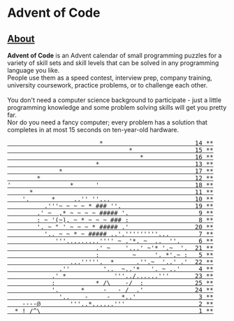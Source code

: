 # Advent of Code

## [About](https://adventofcode.com/2023/about)

**Advent of Code** is an Advent calendar of small programming puzzles for a variety of skill sets and skill levels that can be solved in any programming language you like.<br />
People use them as a speed contest, interview prep, company training, university coursework, practice problems, or to challenge each other.<br />
<br />
You don't need a computer science background to participate - just a little programming knowledge and some problem solving skills will get you pretty far.<br />
Nor do you need a fancy computer; every problem has a solution that completes in at most 15 seconds on ten-year-old hardware.

<pre>
<a href="https://adventofcode.com/2023/day/14">                         *                         14 **</a>
<a href="https://adventofcode.com/2023/day/15">                                 *                 15 **</a>
<a href="https://adventofcode.com/2023/day/16">                                    *              16 **</a>
<a href="https://adventofcode.com/2023/day/13">                        *                          13 **</a>
<a href="https://adventofcode.com/2023/day/17">              *                                    17 **</a>
<a href="https://adventofcode.com/2023/day/12">        *                                          12 **</a>
<a href="https://adventofcode.com/2023/day/18">'                *      '                          18 **</a>
<a href="https://adventofcode.com/2023/day/11">      *                                            11 **</a>
<a href="https://adventofcode.com/2023/day/10">    '.      *     ..'' ''...                       10 **</a>
<a href="https://adventofcode.com/2023/day/19">          .'''~ ~ ~ ~ * ### ''.                    19 **</a>
<a href="https://adventofcode.com/2023/day/9">        .' ~  ,* ~ ~ ~ ~ ##### '.                   9 **</a>
<a href="https://adventofcode.com/2023/day/8">        : ~ '(~), ~ * ~ ~ ~ ### :                   8 **</a>
<a href="https://adventofcode.com/2023/day/20">        '. ~ " ' ~ ~ ~ * ##### .'                  20 **</a>
<a href="https://adventofcode.com/2023/day/7">          '.. ~ ~ * ~ ##### ..'.'''''''''...        7 **</a>
<a href="https://adventofcode.com/2023/day/6">             '''.........'''' ~ .'*. ~  ..  ''.     6 **</a>
<a href="https://adventofcode.com/2023/day/21">                        .' ~    '...' ~'* '.~  '.  21 **</a>
<a href="https://adventofcode.com/2023/day/5">                        :         ~     '. *'.~ :   5 **</a>
<a href="https://adventofcode.com/2023/day/22">                 ...'''''.  *      .''.~  '..' .'  22 **</a>
<a href="https://adventofcode.com/2023/day/4">              .''         '..  ~..'*   '. ~ ..'     4 **</a>
<a href="https://adventofcode.com/2023/day/23">            .' *             '''../......'''       23 **</a>
<a href="https://adventofcode.com/2023/day/25">            :           * /\    -/  :              25 **</a>
<a href="https://adventofcode.com/2023/day/24">            '.      *     -   - /  .'              24 **</a>
<a href="https://adventofcode.com/2023/day/3">              '..    -     -   *..'                 3 **</a>
<a href="https://adventofcode.com/2023/day/2">    ----@        '''..*......'''                    2 **</a>
<a href="https://adventofcode.com/2023/day/1">  * ! /^\                                           1 **</a>
</pre>


